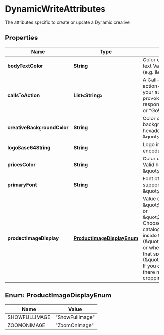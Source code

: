 

# DynamicWriteAttributes

The attributes specific to create or update a Dynamic creative

## Properties

| Name | Type | Description | Notes |
|------------ | ------------- | ------------- | -------------|
|**bodyTextColor** | **String** | Color of the creative&#39;s body text  Valid hexadecimal color (e.g. \&quot;AB00FF\&quot;) |  |
|**callsToAction** | **List&lt;String&gt;** | A Call-to-Action (CTA) is an action-driven instruction to your audience intended to provoke an immediate  response, such as “Buy now” or “Go!”. |  |
|**creativeBackgroundColor** | **String** | Color of the creative&#39;s background  Valid hexadecimal color (e.g. \&quot;AB00FF\&quot;) |  [optional] |
|**logoBase64String** | **String** | Logo image as a base-64 encoded string |  |
|**pricesColor** | **String** | Color of the creative&#39;s prices  Valid hexadecimal color (e.g. \&quot;AB00FF\&quot;) |  |
|**primaryFont** | **String** | Font of the primary font  Valid supported font like \&quot;Arial\&quot; |  [optional] |
|**productImageDisplay** | [**ProductImageDisplayEnum**](#ProductImageDisplayEnum) | Value can be \&quot;ShowFullImage\&quot; or \&quot;ZoomOnImage\&quot;. Choose whether your product catalog images should fit inside the allocated  space (\&quot;ShowFullImage\&quot;) or whether they should fill that space (\&quot;ZoomOnImage\&quot;). If you choose ZoomOnImage, there may be some  image cropping. |  |



## Enum: ProductImageDisplayEnum

| Name | Value |
|---- | -----|
| SHOWFULLIMAGE | &quot;ShowFullImage&quot; |
| ZOOMONIMAGE | &quot;ZoomOnImage&quot; |



